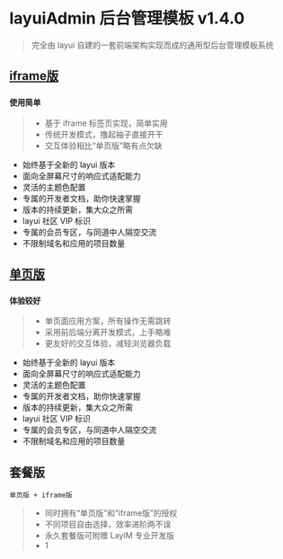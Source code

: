 # layuiAdmin 后台管理模板 v1.4.0

> 完全由 layui 自建的一套前端架构实现而成的通用型后台管理模板系统

## [iframe版](https://www.layui.com/admin/pro/)

### `使用简单`
> * 基于 iframe 标签页实现，简单实用
> * 传统开发模式，撸起袖子直接开干
> * 交互体验相比“单页版”略有点欠缺
* 始终基于全新的 layui 版本
* 面向全屏幕尺寸的响应式适配能力
* 灵活的主题色配置
* 专属的开发者文档，助你快速掌握
* 版本的持续更新，集大众之所需
* layui 社区 VIP 标识
* 专属的会员专区，与同道中人隔空交流
* 不限制域名和应用的项目数量

## [单页版](https://www.layui.com/admin/std/dist/views/)
### `体验较好`
> * 单页面应用方案，所有操作无需跳转
> * 采用前后端分离开发模式，上手略难
> * 更友好的交互体验，减轻浏览器负载
* 始终基于全新的 layui 版本
* 面向全屏幕尺寸的响应式适配能力
* 灵活的主题色配置
* 专属的开发者文档，助你快速掌握
* 版本的持续更新，集大众之所需
* layui 社区 VIP 标识
* 专属的会员专区，与同道中人隔空交流
* 不限制域名和应用的项目数量

## 套餐版
`单页版 + iframe版`
> * 同时拥有“单页版”和“iframe版”的授权
> * 不同项目自由选择，效率进阶两不误
> * 永久套餐版可附赠 LayIM 专业开发版
> * 1